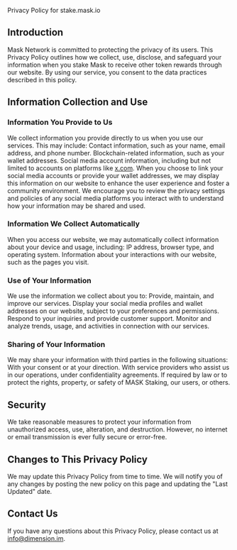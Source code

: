 Privacy Policy for stake.mask.io
## Introduction
Mask Network is committed to protecting the privacy of its users. This Privacy Policy outlines how we collect, use, disclose, and safeguard your information when you stake Mask to receive other token rewards through our website. By using our service, you consent to the data practices described in this policy.

## Information Collection and Use
### Information You Provide to Us

We collect information you provide directly to us when you use our services. This may include:
Contact information, such as your name, email address, and phone number.
Blockchain-related information, such as your wallet addresses.
Social media account information, including but not limited to accounts on platforms like [x.com](http://x.com/).
When you choose to link your social media accounts or provide your wallet addresses, we may display this information on our website to enhance the user experience and foster a community environment. We encourage you to review the privacy settings and policies of any social media platforms you interact with to understand how your information may be shared and used.

### Information We Collect Automatically
When you access our website, we may automatically collect information about your device and usage, including:
IP address, browser type, and operating system.
Information about your interactions with our website, such as the pages you visit.

### Use of Your Information
We use the information we collect about you to:
Provide, maintain, and improve our services.
Display your social media profiles and wallet addresses on our website, subject to your preferences and permissions.
Respond to your inquiries and provide customer support.
Monitor and analyze trends, usage, and activities in connection with our services.

### Sharing of Your Information
We may share your information with third parties in the following situations:
With your consent or at your direction.
With service providers who assist us in our operations, under confidentiality agreements.
If required by law or to protect the rights, property, or safety of MASK Staking, our users, or others.

## Security
We take reasonable measures to protect your information from unauthorized access, use, alteration, and destruction. However, no internet or email transmission is ever fully secure or error-free.

## Changes to This Privacy Policy

We may update this Privacy Policy from time to time. We will notify you of any changes by posting the new policy on this page and updating the "Last Updated" date.

## Contact Us
If you have any questions about this Privacy Policy, please contact us at [info@dimension.im](mailto:info@dimension.im).